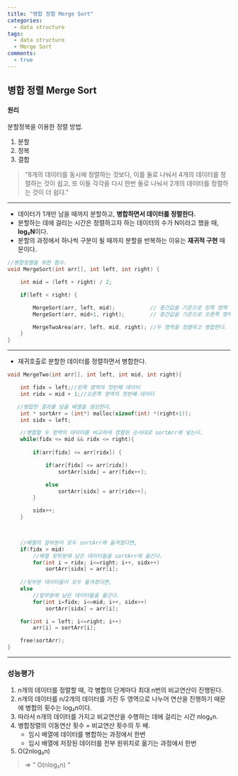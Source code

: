 ```yaml
---
title: "병합 정렬 Merge Sort"
categories:
  - data structure
tags:
  - data structure
  - Merge Sort
comments:
  - true
---
```


## 병합 정렬 Merge Sort

#### 원리
분할정복을 이용한 정렬 방법.<br>

1. 분할
2. 정복
3. 결합

>"8개의 데이터를 동시에 정렬하는 것보다, 이를 둘로 나눠서 4개의 데이터를 정렬하는 것이 쉽고, 또 이들 각각을 다시 한번 둘로 나눠서 2개의 데이터를 정렬하는 것이 더 쉽다."

---

- 데이터가 1개만 남을 때까지 분할하고, <b>병합하면서 데이터를 정렬한다.</b>
- 분할하는 데에 걸리는 시간은 정렬하고자 하는 데이터의 수가 N이라고 했을 때, <b>log₂N</b>이다.
- 분할의 과정에서 하나씩 구분이 될 때까지 분할을 반복하는 이유는 <b>재귀적 구현</b> 때문이다.

```cpp
//병합정렬을 위한 함수.
void MergeSort(int arr[], int left, int right) {

    int mid = (left + right) / 2;

    if(left < right) {

        MergeSort(arr, left, mid);           // 중간값을 기준으로 왼쪽 영역
        MergeSort(arr, mid+1, right);        // 중간값을 기준으로 오른쪽 영역

        MergeTwoArea(arr, left, mid, right); //두 영역을 정렬하고 병합한다.
    }
}

```

---

- 재귀호출로 분할한 데이터를 정렬하면서 병합한다.



```cpp
void MergeTwo(int arr[], int left, int mid, int right){

    int fidx = left;//왼쪽 영역의 첫번째 데이터
    int ridx = mid + 1;//오른쪽 영역의 첫번째 데이터

   //병합한 결과를 담을 배열을 생성한다.
    int * sortArr = (int*) malloc(sizeof(int) *(right+1));
    int sidx = left;

    //병합할 두 영역의 데이터를 비교하여 정렬된 순서대로 sortArr에 넣는다.
    while(fidx <= mid && ridx <= right){
        
        if(arr[fidx] <= arr[ridx]) {

            if(arr[fidx] <= arr[ridx])
                sortArr[sidx] = arr[fidx++];

            else
                sortArr[sidx] = arr[ridx++];
        }

        sidx++;
    }


 
    //배열의 앞부분이 모두 sortArr에 옮겨졌다면,
    if(fidx > mid)
        //배열 뒷부분에 남은 데이터들을 sortArr에 옮긴다.
        for(int i = ridx; i<=right; i++, sidx++)
            sortArr[sidx] = arr[i];
    
    //뒷부분 데이터들이 모두 옮겨졌다면,
    else
        //앞부분에 남은 데이터들을 옮긴다.
        for(int i=fidx; i<=mid; i++, sidx++)
            sortArr[sidx] = arr[i];

    for(int i = left; i<=right; i++)
        arr[i] = sortArr[i];

    free(sortArr);
}
```

---

### 성능평가

1. n개의 데이터를 정렬할 때, 각 병합의 단계마다 최대 n번의 비교연산이 진행된다.
2. n개의 데이터를 n/2개의 데이터를 가진 두 영역으로 나누어 연산을 진행하기 때문에 병합의 횟수는 log₂n이다.
3. 따라서 n개의 데이터를 가지고 비교연산을 수행하는 데에 걸리는 시간 nlog₂n.
4. 병합정렬의 이동연산 횟수 = 비교연산 횟수의 두 배.
   - 임시 배열에 데이터를 병합하는 과정에서 한번
   - 임시 배열에 저장된 데이터를 전부 원위치로 옮기는 과정에서 한번
5.  O(2nlog₂n)
> => " O(nlog₂n) "
